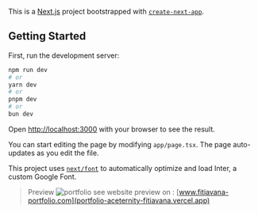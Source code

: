 This is a [Next.js](https://nextjs.org/) project bootstrapped with [`create-next-app`](https://github.com/vercel/next.js/tree/canary/packages/create-next-app).

## Getting Started

First, run the development server:

```bash
npm run dev
# or
yarn dev
# or
pnpm dev
# or
bun dev
```

Open [http://localhost:3000](http://localhost:3000) with your browser to see the result.

You can start editing the page by modifying `app/page.tsx`. The page auto-updates as you edit the file.

This project uses [`next/font`](https://nextjs.org/docs/basic-features/font-optimization) to automatically optimize and load Inter, a custom Google Font.

> Preview
![portfolio](https://akrd.net/BE6GTEp5Zs3Gvhpf7fbxjG95dL2dUIU6StEpGiN-gfY)
see website preview on : [www.fitiavana-portfolio.com](portfolio-aceternity-fitiavana.vercel.app)
